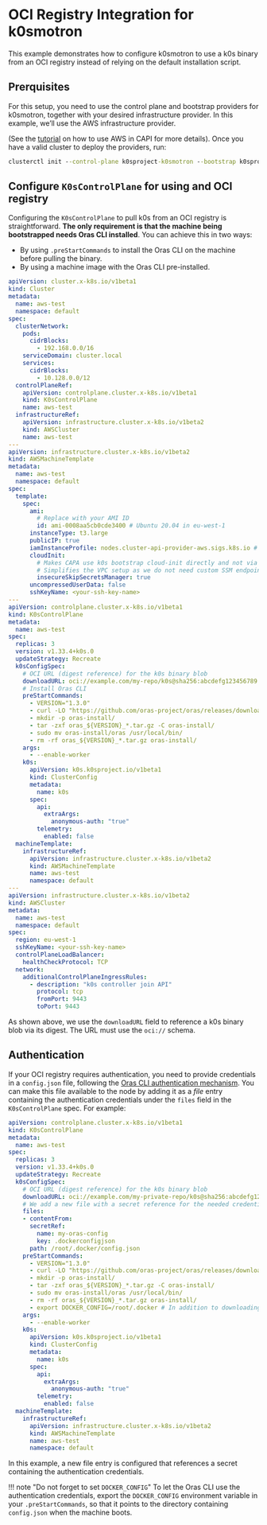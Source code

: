# OCI Registry Integration for k0smotron

This example demonstrates how to configure k0smotron to use a k0s binary from an OCI registry instead of relying on the default installation script.


## Prerquisites

For this setup, you need to use the control plane and bootstrap providers for k0smotron, together with your desired infrastructure provider. In this example, we’ll use the AWS infrastructure provider.

(See the [tutorial](https://cluster-api-aws.sigs.k8s.io/quick-start) on how to use AWS in CAPI for more details). Once you have a valid cluster to deploy the providers, run:

```cmd
clusterctl init --control-plane k0sproject-k0smotron --bootstrap k0sproject-k0smotron --infrastructure aws
```

## Configure `K0sControlPlane` for using and OCI registry

Configuring the `K0sControlPlane` to pull k0s from an OCI registry is straightforward. **The only requirement is that the machine being bootstrapped needs Oras CLI installed**. You can achieve this in two ways:

- By using `.preStartCommands` to install the Oras CLI on the machine before pulling the binary.
- By using a machine image with the Oras CLI pre-installed.

```yaml
apiVersion: cluster.x-k8s.io/v1beta1
kind: Cluster
metadata:
  name: aws-test
  namespace: default
spec:
  clusterNetwork:
    pods:
      cidrBlocks:
        - 192.168.0.0/16
    serviceDomain: cluster.local
    services:
      cidrBlocks:
        - 10.128.0.0/12
  controlPlaneRef:
    apiVersion: controlplane.cluster.x-k8s.io/v1beta1
    kind: K0sControlPlane
    name: aws-test
  infrastructureRef:
    apiVersion: infrastructure.cluster.x-k8s.io/v1beta2
    kind: AWSCluster
    name: aws-test
---
apiVersion: infrastructure.cluster.x-k8s.io/v1beta2
kind: AWSMachineTemplate
metadata:
  name: aws-test
  namespace: default
spec:
  template:
    spec:
      ami:
        # Replace with your AMI ID
        id: ami-0008aa5cb0cde3400 # Ubuntu 20.04 in eu-west-1
      instanceType: t3.large
      publicIP: true
      iamInstanceProfile: nodes.cluster-api-provider-aws.sigs.k8s.io # Instance Profile created by `clusterawsadm bootstrap iam create-cloudformation-stack`
      cloudInit:
        # Makes CAPA use k0s bootstrap cloud-init directly and not via SSM
        # Simplifies the VPC setup as we do not need custom SSM endpoints etc.
        insecureSkipSecretsManager: true
      uncompressedUserData: false
      sshKeyName: <your-ssh-key-name>
---
apiVersion: controlplane.cluster.x-k8s.io/v1beta1
kind: K0sControlPlane
metadata:
  name: aws-test
spec:
  replicas: 3
  version: v1.33.4+k0s.0
  updateStrategy: Recreate
  k0sConfigSpec:
    # OCI URL (digest reference) for the k0s binary blob
    downloadURL: oci://example.com/my-repo/k0s@sha256:abcdefg123456789
    # Install Oras CLI
    preStartCommands:
      - VERSION="1.3.0"
      - curl -LO "https://github.com/oras-project/oras/releases/download/v${VERSION}/oras_${VERSION}_linux_amd64.tar.gz"
      - mkdir -p oras-install/
      - tar -zxf oras_${VERSION}_*.tar.gz -C oras-install/
      - sudo mv oras-install/oras /usr/local/bin/
      - rm -rf oras_${VERSION}_*.tar.gz oras-install/
    args:
      - --enable-worker
    k0s:
      apiVersion: k0s.k0sproject.io/v1beta1
      kind: ClusterConfig
      metadata:
        name: k0s
      spec:
        api:
          extraArgs:
            anonymous-auth: "true"
        telemetry:
          enabled: false
  machineTemplate:
    infrastructureRef:
      apiVersion: infrastructure.cluster.x-k8s.io/v1beta2
      kind: AWSMachineTemplate
      name: aws-test
      namespace: default
---
apiVersion: infrastructure.cluster.x-k8s.io/v1beta2
kind: AWSCluster
metadata:
  name: aws-test
  namespace: default
spec:
  region: eu-west-1
  sshKeyName: <your-ssh-key-name>
  controlPlaneLoadBalancer:
    healthCheckProtocol: TCP
  network:
    additionalControlPlaneIngressRules:
      - description: "k0s controller join API"
        protocol: tcp
        fromPort: 9443
        toPort: 9443
```

As shown above, we use the `downloadURL` field to reference a k0s binary blob via its digest. The URL must use the `oci://` schema.

## Authentication

If your OCI registry requires authentication, you need to provide credentials in a `config.json` file, following the [Oras CLI authentication mechanism](https://oras.land/docs/how_to_guides/authentication/). You can make this file available to the node by adding it as a *file* entry containing the authentication credentials under the `files` field in the `K0sControlPlane` spec. For example:

```yaml
apiVersion: controlplane.cluster.x-k8s.io/v1beta1
kind: K0sControlPlane
metadata:
  name: aws-test
spec:
  replicas: 3
  version: v1.33.4+k0s.0
  updateStrategy: Recreate
  k0sConfigSpec:
    # OCI URL (digest reference) for the k0s binary blob
    downloadURL: oci://example.com/my-private-repo/k0s@sha256:abcdefg123456789
    # We add a new file with a secret reference for the needed credentials used by Oras
    files:
    - contentFrom:
      secretRef:
        name: my-oras-config
        key: .dockerconfigjson
      path: /root/.docker/config.json
    preStartCommands:
      - VERSION="1.3.0"
      - curl -LO "https://github.com/oras-project/oras/releases/download/v${VERSION}/oras_${VERSION}_linux_amd64.tar.gz"
      - mkdir -p oras-install/
      - tar -zxf oras_${VERSION}_*.tar.gz -C oras-install/
      - sudo mv oras-install/oras /usr/local/bin/
      - rm -rf oras_${VERSION}_*.tar.gz oras-install/
      - export DOCKER_CONFIG=/root/.docker # In addition to downloading hours, we need to make oras use the proper `.docker/config.json` by setting the directoty of the desired config
    args:
      - --enable-worker
    k0s:
      apiVersion: k0s.k0sproject.io/v1beta1
      kind: ClusterConfig
      metadata:
        name: k0s
      spec:
        api:
          extraArgs:
            anonymous-auth: "true"
        telemetry:
          enabled: false
  machineTemplate:
    infrastructureRef:
      apiVersion: infrastructure.cluster.x-k8s.io/v1beta2
      kind: AWSMachineTemplate
      name: aws-test
      namespace: default
```

In this example, a new file entry is configured that references a secret containing the authentication credentials.

!!! note "Do not forget to set `DOCKER_CONFIG`"
    To let the Oras CLI use the authentication credentials, export the `DOCKER_CONFIG` environment variable in your `.preStartCommands`, so that it points to the directory containing `config.json` when the machine boots.